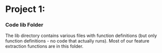 # Project 1:
### Code lib Folder

The lib directory contains various files with function definitions (but only function definitions - no code that actually runs). Most of our feature extraction functions are in this folder.
